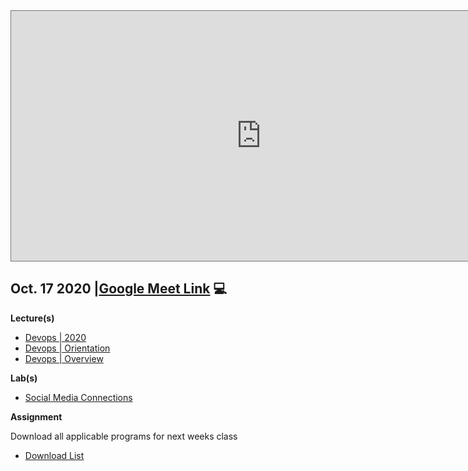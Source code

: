 <iframe src="https://calendar.google.com/calendar/embed?height=400&amp;wkst=1&amp;bgcolor=%23ffffff&amp;ctz=America%2FLos_Angeles&amp;src=ZXJpa0B0ZWtwZXJmZWN0LmNvbQ&amp;src=YWRkcmVzc2Jvb2sjY29udGFjdHNAZ3JvdXAudi5jYWxlbmRhci5nb29nbGUuY29t&amp;src=dGVrcGVyZmVjdC5jb21fY2xhc3Nyb29tMTdhNWM5NjlAZ3JvdXAuY2FsZW5kYXIuZ29vZ2xlLmNvbQ&amp;src=ZW4udXNhI2hvbGlkYXlAZ3JvdXAudi5jYWxlbmRhci5nb29nbGUuY29t&amp;color=%23039BE5&amp;color=%2333B679&amp;color=%23007b83&amp;color=%230B8043&amp;title=Devops%20%7C%20Core%202020%20-2021" style="border:solid 1px #777" width="800" height="400" frameborder="0" scrolling="no"></iframe>

## Oct. 17 2020 |[Google Meet Link](https://meet.google.com/opm-weff-mcy) 💻

**Lecture(s)**

- [Devops | 2020](https://docs.google.com/presentation/d/1edn33di_O4h5vwngEc637E-0N6hz0qkKYy1KJyBwHhs/edit?usp=sharing)
- [Devops | Orientation](https://docs.google.com/presentation/d/1Ua53e94mrPbM3tae14Z4xNmfxcryUZLJqSkqy-Q2TtU/edit?usp=sharing)
- [Devops | Overview](https://docs.google.com/presentation/d/1JEbiyuYNmUcD9nTRQc98r-LVI2kHJCYMv4J2JA-aSGM/edit?usp=sharing)

**Lab(s)**

<!-- - [Github Hosted Website | Github Pages](/courses/01) -->

- [Social Media Connections](/courses/01-Introduction/README.md)

**Assignment**

Download all applicable programs for next weeks class

- [Download List]()
